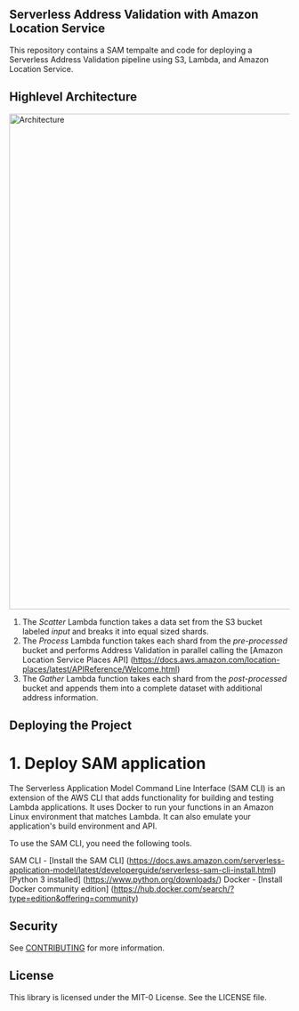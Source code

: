 ## Serverless Address Validation with Amazon Location Service

This repository contains a SAM tempalte and code for deploying a Serverless Address Validation pipeline using S3, Lambda, and Amazon Location Service.

## Highlevel Architecture
<img width="891" alt="Architecture" src="https://user-images.githubusercontent.com/73195085/141511303-9475720d-778d-4fd6-9305-3c2acdf00484.png">

  1.	The *Scatter* Lambda function takes a data set from the S3 bucket labeled *input* and breaks it into equal sized shards. 
  2.	The *Process* Lambda function takes each shard from the *pre-processed* bucket and performs Address Validation in parallel calling the [Amazon Location Service Places API] (https://docs.aws.amazon.com/location-places/latest/APIReference/Welcome.html)
  3.	The *Gather* Lambda function takes each shard from the *post-processed* bucket and appends them into a complete dataset with additional address information.


## Deploying the Project
# 1. Deploy SAM application 
The Serverless Application Model Command Line Interface (SAM CLI) is an extension of the AWS CLI that adds functionality for building and testing Lambda applications. It uses Docker to run your functions in an Amazon Linux environment that matches Lambda. It can also emulate your application's build environment and API.

To use the SAM CLI, you need the following tools.

SAM CLI - [Install the SAM CLI] (https://docs.aws.amazon.com/serverless-application-model/latest/developerguide/serverless-sam-cli-install.html)
[Python 3 installed] (https://www.python.org/downloads/)
Docker - [Install Docker community edition] (https://hub.docker.com/search/?type=edition&offering=community)


## Security

See [CONTRIBUTING](CONTRIBUTING.md#security-issue-notifications) for more information.

## License

This library is licensed under the MIT-0 License. See the LICENSE file.

